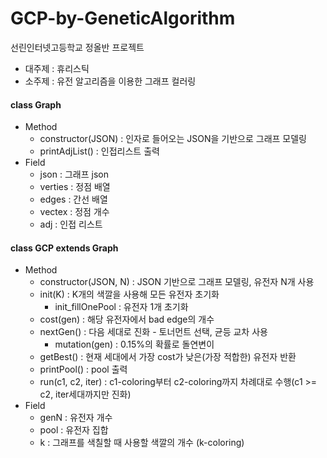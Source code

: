 # GCP-by-GeneticAlgorithm
선린인터넷고등학교 정올반 프로젝트
* 대주제 : 휴리스틱
* 소주제 : 유전 알고리즘을 이용한 그래프 컬러링

#### class Graph
* Method
    * constructor(JSON) : 인자로 들어오는 JSON을 기반으로 그래프 모델링
    * printAdjList() : 인접리스트 출력
* Field
    * json : 그래프 json
    * verties : 정점 배열
    * edges : 간선 배열
    * vectex : 정점 개수
    * adj : 인접 리스트

#### class GCP extends Graph
* Method
    * constructor(JSON, N) : JSON 기반으로 그래프 모델링, 유전자 N개 사용
    * init(K) : K개의 색깔을 사용해 모든 유전자 초기화
        * init_fillOnePool : 유전자 1개 초기화
    * cost(gen) : 해당 유전자에서 bad edge의 개수
    * nextGen() : 다음 세대로 진화 - 토너먼트 선택, 균등 교차 사용
        * mutation(gen) : 0.15%의 확률로 돌연변이
    * getBest() : 현재 세대에서 가장 cost가 낮은(가장 적합한) 유전자 반환
    * printPool() : pool 출력
    * run(c1, c2, iter) : c1-coloring부터 c2-coloring까지 차례대로 수행(c1 &gt;= c2, iter세대까지만 진화)
* Field
    * genN : 유전자 개수
    * pool : 유전자 집합
    * k : 그래프를 색칠할 때 사용할 색깔의 개수 (k-coloring)
